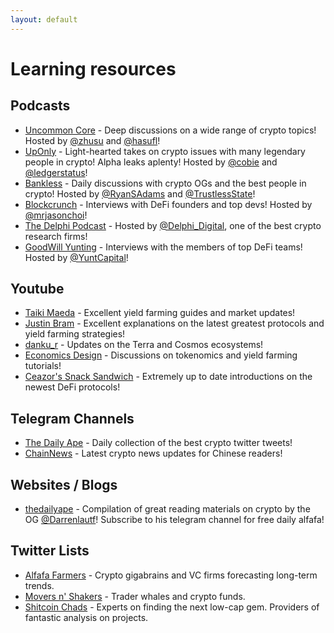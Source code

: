 ```yaml
---
layout: default
---
```


# Learning resources

## Podcasts
- [Uncommon Core]( https://uncommoncore.co/podcast/) - Deep discussions on a wide range of crypto topics! Hosted by [@zhusu](https://twitter.com/zhusu) and [@hasufl](https://twitter.com/hasufl)!
- [UpOnly](https://podcasts.apple.com/us/podcast/uponly-chats-with-crypto-experts/id155438761) - Light-hearted takes on crypto issues with many legendary people in crypto! Alpha leaks aplenty! Hosted by [@cobie](https://twitter.com/cobie) and [@ledgerstatus](https://twitter.com/ledgerstatus)!
- [Bankless](http://podcast.banklesshq.com/) - Daily discussions with crypto OGs and the best people in crypto! Hosted by [@RyanSAdams](https://twitter.com/ryansadams) and [@TrustlessState](https://twitter.com/TrustlessState)!
- [Blockcrunch](https://podcasts.apple.com/us/podcast/blockcrunch-the-crypto-investor-podcast-project/id1350649166) - Interviews with DeFi founders and top devs! Hosted by [@mrjasonchoi](https://twitter.com/mrjasonchoi)!
- [The Delphi Podcast](https://delphidigital.io/podcast) - Hosted by [@Delphi_Digital](https://twitter.com/Delphi_Digital), one of the best crypto research firms!
- [GoodWill Yunting](https://podtail.com/en/podcast/goodwill-yunting/) - Interviews with the members of top DeFi teams! Hosted by [@YuntCapital](https://twitter.com/YuntCapital)!

## Youtube
- [Taiki Maeda](https://www.youtube.com/user/TheTaikster) - Excellent yield farming guides and market updates!
- [Justin Bram](https://www.youtube.com/c/JustinBram) - Excellent explanations on the latest greatest protocols and yield farming strategies!
- [danku_r](https://www.youtube.com/c/dankur) - Updates on the Terra and Cosmos ecosystems!
- [Economics Design](https://www.youtube.com/c/EconomicsDesign) - Discussions on tokenomics and yield farming tutorials!
- [Ceazor's Snack Sandwich](https://www.youtube.com/c/CeazorsSnackSandwich) - Extremely up to date introductions on the newest DeFi protocols!

## Telegram Channels
- [The Daily Ape](https://t.me/thedailyape) - Daily collection of the best crypto twitter tweets!
- [ChainNews](https://t.me/chainnews) - Latest crypto news updates for Chinese readers!

## Websites / Blogs
- [thedailyape](https://thedailyape.notion.site/thedailyape/Directory-c96c0b6727c0433a962e897ef43efb7e) - Compilation of great reading materials on crypto by the OG [@Darrenlautf](https://twitter.com/Darrenlautf)! Subscribe to his telegram channel for free daily alfafa!

## Twitter Lists
- [Alfafa Farmers](https://twitter.com/i/lists/1445029734144897025) - Crypto gigabrains and VC firms forecasting long-term trends.
- [Movers n' Shakers](https://twitter.com/i/lists/1464200471686516737) - Trader whales and crypto funds.
- [Shitcoin Chads](https://twitter.com/i/lists/1464200471686516737) - Experts on finding the next low-cap gem. Providers of fantastic analysis on projects.
